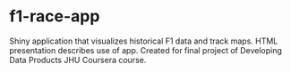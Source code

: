 # f1-race-app
Shiny application that visualizes historical F1 data and track maps. HTML presentation describes use of app. Created for final project of Developing Data Products JHU Coursera course. 
